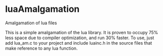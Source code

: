 # luaAmalgamation
Amalgamation of lua files

This is a simple amalgamation of the lua library. It is proven to occupy 75% less space due to compiler optimization, and run 30% faster.
To use, just add lua_am.c to your project and include luainc.h in the source files that make reference to any lua function.
